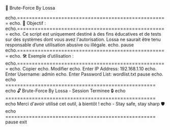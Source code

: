 🔐 Brute-Force By Lossa

echo.===================================================
echo.            🧠 Objectif :
echo.===================================================
echo.  Ce script est uniquement destiné à des fins éducatives et de tests sur des systèmes dont vous avez l'autorisation. Lossa ne saurait être tenu responsable d’une utilisation abusive ou illégale.
echo.
pause
echo.===================================================
echo.            🛠️ Exemple d’utilisation :
echo.===================================================
echo.     Copier
echo.     Modifier
echo.     Enter IP Address: 192.168.1.10
echo.     Enter Username: admin
echo.     Enter Password List: wordlist.txt
pause
echo.
echo ===================================================
echo     🔓 Brute-Force By Lossa - Session Terminee 🔒
echo ===================================================
echo       Merci d'avoir utilisé cet outil, à bientôt !
echo               - Stay safe, stay sharp 🛡️
echo ===================================================
pause
exit
